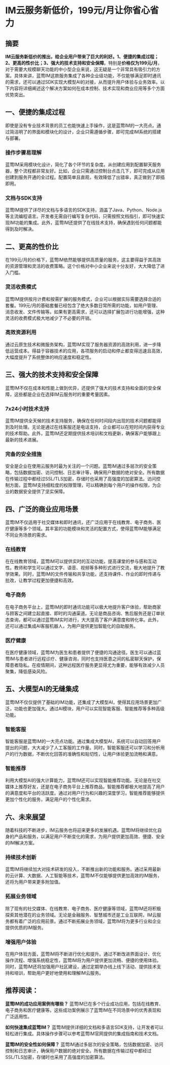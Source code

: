 # IM云服务新低价，199元/月让你省心省力

## 摘要

**IM云服务新低价的推出，给企业用户带来了巨大的利好。1、便捷的集成过程；2、更高的性价比；3、强大的技术支持和安全保障**。特别是**价格仅为199元/月**，对于需要大规模聊天功能的中小型企业来说，这无疑是一个非常具有吸引力的方案。具体来讲，蓝莺IM这款服务集成了各种企业级功能，不仅能够满足即时通讯的需求，还可以通过SDK实现大模型AI的对接，从而提升用户体验与业务效率。以下内容将详细阐述这个解决方案如何在成本控制、技术实现和商业应用等多个方面优势突出。

## 一、便捷的集成过程

即使是没有专业技术背景的员工也能快速上手操作，这是蓝莺IM的一大亮点。通过简洁明了的界面和模块化的设计，企业只需遵循步骤，即可完成IM系统的搭建与部署。

### 操作步骤易理解

蓝莺IM采用模块化设计，简化了各个环节的复杂度。从创建应用到配置聊天服务器，整个流程都非常友好。比如，企业只需通过控制台点击几下，即可完成从应用创建到服务开通的全过程。配置简单且直观，有效降低了出错率，真正做到了即插即用。

### 文档与SDK支持

蓝莺IM提供了详尽的文档与多语言的SDK支持，涵盖了Java、Python、Node.js等主流编程语言。开发者无需自行编写复杂代码，只需按照文档指引，即可快速实现IM功能的集成。此外，蓝莺IM还提供了在线技术支持，确保遇到任何问题都能得到及时解决。

## 二、更高的性价比

在199元/月的价格下，蓝莺IM依然能够提供高质量的服务，这主要得益于其高效的资源管理和灵活的收费策略。这个价格对中小企业来说十分友好，大大降低了进入门槛。

### 灵活收费模式

蓝莺IM提供按月计费和按需扩展的服务模式，企业可以根据实际需要选择合适的套餐。199元/月的基础套餐已经包含了绝大多数日常所需的功能，如用户管理、消息收发、文件传输等。如果有更高需求，还可以选择扩展包进行功能增强，这种灵活的收费模式极大地减少了不必要的开销。

### 高效资源利用

通过云原生技术和微服务架构，蓝莺IM实现了服务器资源的高效利用，进一步降低运营成本。得益于容器技术的应用，各项服务的启动和停止都变得迅速且高效，大幅度提升了系统整体的响应速度和稳定性。

## 三、强大的技术支持和安全保障

蓝莺IM不仅在成本和性能上做到优异，还提供了强大的技术支持和全面的安全保障，这些都是企业在选择IM云服务时的重要考量因素。

### 7x24小时技术支持

蓝莺IM提供全天候的技术支持服务，确保在任何时间段内出现的技术问题都能得到及时处理。无论是通过在线客服还是电话支持，企业都可以在短时间内获得专业的技术帮助。此外，蓝莺IM还定期提供技术培训和文档更新，确保客户能够跟上最新的技术进展。

### 完备的安全措施

安全是企业在使用云服务时最为关注的一个问题。蓝莺IM通过多层次的安全策略，包括数据加密、访问控制、日志审计等，确保用户数据的绝对安全。所有数据在传输过程中都经过SSL/TLS加密，存储时也采用了高强度的加密算法。访问控制方面，蓝莺IM支持细粒度的权限管理，可以精确到每个用户的操作权限，为企业的数据安全提供了坚实保障。

## 四、广泛的商业应用场景

蓝莺IM不仅适用于社交媒体和即时通讯，还广泛应用于在线教育、电子商务、医疗健康等多个领域。其丰富的功能模块和灵活的配置方式，使得蓝莺IM能够满足不同业务场景的需求。

### 在线教育

在在线教育领域，蓝莺IM可以提供实时的互动功能，提高课堂的参与感和互动性。教师和学生可以通过文字、语音、视频等多种形式进行交流，极大地提升了教学效果。同时，蓝莺IM的文件传输和共享功能，还支持课件、作业的即时传递与批改，让教学过程更加便捷和高效。

### 电子商务

在电子商务平台上，蓝莺IM的即时通讯功能可以极大地提升客户体验，帮助商家与顾客之间建立起直接、即时的沟通渠道。无论是商品咨询、售后服务还是订单状态查询，都可以通过蓝莺IM实时进行，大大提高了客户满意度和转化率。此外，还可以通过集成AI客服机器人，为用户提供更加智能化的自助服务。

### 医疗健康

在医疗健康领域，蓝莺IM为医生和患者提供了便捷的沟通途径。医生可以通过蓝莺IM与患者进行远程诊疗、健康咨询，同时也支持医患之间的私密聊天保护，保障患者隐私。在疫情期间，这种远程医疗服务更显得尤为重要，能够有效减少人员聚集，降低感染风险。

## 五、大模型AI的无缝集成

蓝莺IM不仅仅提供了基础的IM功能，还集成了大模型AI，使得其应用场景更加广泛，功能也更加强大。通过AI模块，用户可以实现智能客服、智能推荐等多种高级功能。

### 智能客服

智能客服是蓝莺IM的一大亮点功能。通过集成大模型AI，系统可以自动回答用户提出的问题，大大减少了人工客服的工作量。同时，智能客服还可以学习和分析用户的行为数据，不断优化回答的准确性和贴切性，让用户体验更加流畅和满意。

### 智能推荐

利用大模型AI的强大计算能力，蓝莺IM还可以实现智能推荐功能。无论是在社交媒体上推荐好友，还是在电子商务平台上推荐商品，智能推荐都极大地提高了用户的满意度和平台的活跃度。通过对用户行为和兴趣的深度学习，智能推荐能够提供更加个性化的服务，满足用户的个性化需求。

## 六、未来展望

随着科技的不断进步，IM云服务也将迎来更多的发展机遇。蓝莺IM将继续优化自身的产品和服务，以满足用户不断变化的需求，为用户提供更加高效、便捷、安全的IM解决方案。

### 持续技术创新

蓝莺IM将继续加大对技术研发的投入，不断推出新的功能和服务。通过采用最新的云计算、大数据、人工智能等技术，蓝莺IM不仅能够提供更加高效的IM服务，还将为用户带来更多附加值。

### 拓展业务领域

除了现有的社交媒体、在线教育、电子商务、医疗健康等领域，蓝莺IM还将积极探索其他潜在的业务领域。无论是金融服务、智慧城市还是工业互联网，IM云服务都有着广泛的应用前景。通过不断拓展业务领域，蓝莺IM将为更多行业和企业提供优质的IM服务。

### 增强用户体验

在用户体验方面，蓝莺IM将不断进行优化和提升。通过不断改进界面设计、优化操作流程、增强系统稳定性，蓝莺IM将为用户提供更加流畅、便捷的使用体验。同时，蓝莺IM还将加强用户社区建设，通过定期举办线上线下活动、提供技术支持和培训，帮助用户更好地使用和理解IM云服务。

## 推荐阅读：

**蓝莺IM的成功应用案例有哪些？**
蓝莺IM已在多个行业成功应用，包括在线教育、电子商务和医疗健康等。这些成功案例展示了蓝莺IM在不同场景中的优秀表现和广泛适用性。

**如何快速集成蓝莺IM？**
蓝莺IM提供详细的文档和多语言SDK支持，让开发者可以轻松进行集成。具体操作步骤可以参考蓝莺IM官网提供的集成指南和技术文档。

**蓝莺IM的安全性如何保障？**
蓝莺IM通过多层次的安全策略，包括数据加密、访问控制和日志审计，确保用户数据的绝对安全。所有数据在传输过程中都经过SSL/TLS加密，存储时也采用了高强度的加密算法。